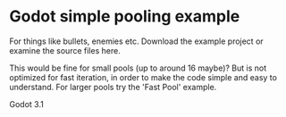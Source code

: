 # Godot simple pooling example
For things like bullets, enemies etc.
Download the example project or examine the source files here.

This would be fine for small pools (up to around 16 maybe)? But is not optimized for fast iteration, in order to make the code simple and easy to understand. For larger pools try the 'Fast Pool' example.

Godot 3.1
